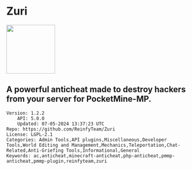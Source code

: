 # Zuri
<img src="https://raw.githubusercontent.com/ReinfyTeam/Zuri/21e2da275853c0a0dc00dd964e3b59dab3fe9180/icon.png" width="128" height="128" />

## A powerful anticheat made to destroy hackers from your server for PocketMine-MP.
```properties
Version: 1.2.2
    API: 5.0.0
    Updated: 07-05-2024 13:37:23 UTC
Repo: https://github.com/ReinfyTeam/Zuri
License: LGPL-2.1
Categories: Admin Tools,API plugins,Miscellaneous,Developer Tools,World Editing and Management,Mechanics,Teleportation,Chat-Related,Anti-Griefing Tools,Informational,General
Keywords: ac,anticheat,minecraft-anticheat,php-anticheat,pmmp-anticheat,pmmp-plugin,reinfyteam,zuri
```